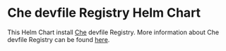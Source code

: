 # Che devfile Registry Helm Chart

This Helm Chart install [Che](https://github.com/eclipse/che) devfile Registry. More information about Che devfile Registry can be found [here](https://github.com/eclipse/che-devfile-registry).